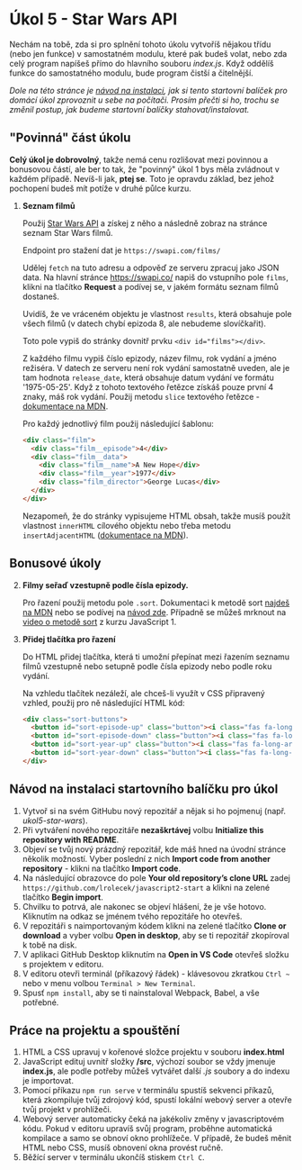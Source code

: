 # Úkol 5 - Star Wars API

Nechám na tobě, zda si pro splnění tohoto úkolu vytvoříš nějakou třídu (nebo jen funkce) v samostatném modulu, které pak budeš volat, nebo zda celý program napíšeš přímo do hlavního souboru *index.js*. Když oddělíš funkce do samostatného modulu, bude program čistší a čitelnější.

*Dole na této stránce je [návod na instalaci](#Návod-na-instalaci-startovního-balíčku-pro-úkol), jak si tento startovní balíček pro domácí úkol zprovoznit u sebe na počítači. Prosím přečti si ho, trochu se změnil postup, jak budeme startovní balíčky stahovat/instalovat.*


## "Povinná" část úkolu

**Celý úkol je dobrovolný**, takže nemá cenu rozlišovat mezi povinnou a bonusovou částí, ale ber to tak, že "povinný" úkol 1 bys měla zvládnout v každém případě. Nevíš-li jak, **ptej se**. Toto je opravdu základ, bez jehož pochopení budeš mít potíže v druhé půlce kurzu.

1. **Seznam filmů**

   Použij [Star Wars API](https://swapi.co) a získej z něho a následně zobraz na stránce seznam Star Wars filmů.

   Endpoint pro stažení dat je `https://swapi.com/films/`

   Udělej `fetch` na tuto adresu a odpověď ze serveru zpracuj jako JSON data. Na hlavní stránce https://swapi.co/ napiš do vstupního pole `films`, klikni na tlačítko **Request** a podívej se, v jakém formátu seznam filmů dostaneš.

   Uvidíš, že ve vráceném objektu je vlastnost `results`, která obsahuje pole všech filmů (v datech chybí epizoda 8, ale nebudeme slovíčkařit).

   Toto pole vypiš do stránky dovnitř prvku `<div id="films"></div>`.

   Z každého filmu vypiš číslo epizody, název filmu, rok vydání a jméno režiséra. V datech ze serveru není rok vydání samostatně uveden, ale je tam hodnota `release_date`, která obsahuje datum vydání ve formátu '1975-05-25'. Když z tohoto textového řetězce získáš pouze první 4 znaky, máš rok vydání. Použij metodu `slice` textového řetězce - [dokumentace na MDN](https://developer.mozilla.org/en-US/docs/Web/JavaScript/Reference/Global_Objects/String/slice).

   Pro každý jednotlivý film použij následující šablonu:

   ```html
   <div class="film">
     <div class="film__episode">4</div>
     <div class="film__data">
       <div class="film__name">A New Hope</div>
       <div class="film__year">1977</div>
       <div class="film_director">George Lucas</div>
     </div>
   </div>
   ```

   Nezapomeň, že do stránky vypisujeme HTML obsah, takže musíš použít vlastnost `innerHTML` cílového objektu nebo třeba metodu `insertAdjacentHTML` ([dokumentace na MDN](https://developer.mozilla.org/en-US/docs/Web/API/Element/insertAdjacentHTML)).


## Bonusové úkoly

2. **Filmy seřaď vzestupně podle čísla epizody.**

   Pro řazení použij metodu pole `.sort`. Dokumentaci k metodě sort [najdeš na MDN](https://developer.mozilla.org/en-US/docs/Web/JavaScript/Reference/Global_Objects/Array/sort) nebo se podívej na [návod zde](https://thomlom.dev/what-you-should-know-about-js-arrays/). Případně se můžeš mrknout na [video o metodě sort](https://www.youtube.com/watch?v=kGCQJdikZCo&list=PLTCx5oiCrIJ4t6lZhFqH3SHI74QI_HjDn&index=8&t=4764s) z kurzu JavaScript 1.


3. **Přidej tlačítka pro řazení**

   Do HTML přidej tlačítka, která ti umožní přepínat mezi řazením seznamu filmů vzestupně nebo setupně podle čísla epizody nebo podle roku vydání.

   Na vzhledu tlačítek nezáleží, ale chceš-li využít v CSS připravený vzhled, použij pro ně následující HTML kód:

   ```html
   <div class="sort-buttons">
     <button id="sort-episode-up" class="button"><i class="fas fa-long-arrow-alt-up"></i> epizoda</button>
     <button id="sort-episode-down" class="button"><i class="fas fa-long-arrow-alt-down"></i> epizoda</button>
     <button id="sort-year-up" class="button"><i class="fas fa-long-arrow-alt-up"></i> rok</button>
     <button id="sort-year-down" class="button"><i class="fas fa-long-arrow-alt-down"></i> rok</button>
   </div>
   ```


## Návod na instalaci startovního balíčku pro úkol

1. Vytvoř si na svém GitHubu nový repozitář a nějak si ho pojmenuj (např. *ukol5-star-wars*).
2. Při vytváření nového repozitáře **nezaškrtávej** volbu **Initialize this repository with README**.
3. Objeví se tvůj nový prázdný repozitář, kde máš hned na úvodní stránce několik možností. Vyber poslední z nich **Import code from another repository** - klikni na tlačítko **Import code**.
4. Na následující obrazovce do pole **Your old repository’s clone URL** zadej `https://github.com/lrolecek/javascript2-start` a klikni na zelené tlačítko **Begin import**.
5. Chvilku to potrvá, ale nakonec se objeví hlášení, že je vše hotovo. Kliknutím na odkaz se jménem tvého repozitáře ho otevřeš.
6. V repozitáři s naimportovaným kódem klikni na zelené tlačítko **Clone or download** a vyber volbu **Open in desktop**, aby se ti repozitář zkopíroval k tobě na disk.
7. V aplikaci GitHub Desktop kliknutím na **Open in VS Code** otevřeš složku s projektem v editoru.
8. V editoru otevři terminál (příkazový řádek) - klávesovou zkratkou `Ctrl ~` nebo v menu volbou `Terminal > New Terminal`.
9. Spusť `npm install`, aby se ti nainstaloval Webpack, Babel, a vše potřebné.

## Práce na projektu a spouštění

1. HTML a CSS upravuj v kořenové složce projektu v souboru **index.html**
2. JavaScript edituj uvnitř složky **/src**, výchozí soubor se vždy jmenuje **index.js**, ale podle potřeby můžeš vytvářet další *.js* soubory a do indexu je importovat.
3. Pomocí příkazu `npm run serve` v terminálu spustíš sekvenci příkazů, která zkompiluje tvůj zdrojový kód, spustí lokální webový server a otevře tvůj projekt v prohlížeči.
4. Webový server automaticky čeká na jakékoliv změny v javascriptovém kódu. Pokud v editoru upravíš svůj program, proběhne automatická kompilace a samo se obnoví okno prohlížeče. V případě, že budeš měnit HTML nebo CSS, musíš obnovení okna provést ručně.
5. Běžící server v terminálu ukončíš stiskem `Ctrl C`.
